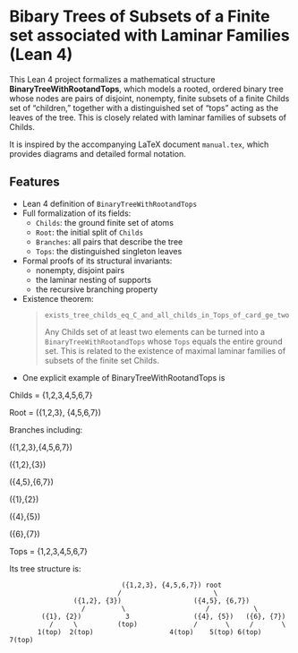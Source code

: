 # Bibary Trees of Subsets of a Finite set associated with Laminar Families (Lean 4)

This Lean 4 project formalizes a mathematical structure
**BinaryTreeWithRootandTops**, which models a rooted, ordered
binary tree whose nodes are pairs of disjoint, nonempty, finite
subsets of a finite Childs set of “children,” together with a
distinguished set of “tops” acting as the leaves of the tree. 
This is  closely related with laminar families of subsets of Childs.

It is inspired by the accompanying LaTeX document `manual.tex`, which
provides diagrams and detailed formal notation.

## Features

- Lean 4 definition of `BinaryTreeWithRootandTops`
- Full formalization of its fields:
  - `Childs`: the ground finite set of atoms
  - `Root`: the initial split of `Childs`
  - `Branches`: all pairs that describe the tree
  - `Tops`: the distinguished singleton leaves
- Formal proofs of its structural invariants:
  - nonempty, disjoint pairs
  - the laminar nesting of supports
  - the recursive branching property
- Existence theorem:
  > `exists_tree_childs_eq_C_and_all_childs_in_Tops_of_card_ge_two`
  >
  > Any Childs set of at least two elements can be turned into
  > a `BinaryTreeWithRootandTops` whose `Tops` equals the
  > entire ground set. This is related to the existence of maximal
  >  laminar families of subsets of the finite set Childs. 
-  One explicit example of BinaryTreeWithRootandTops is 

Childs = {1,2,3,4,5,6,7}

Root = ({1,2,3}, {4,5,6,7})

Branches including:

({1,2,3},{4,5,6,7})

({1,2},{3})

({4,5},{6,7})

({1},{2})

({4},{5})

({6},{7})

Tops = {1,2,3,4,5,6,7}

Its tree structure is:

                                ({1,2,3}, {4,5,6,7}) root 
                               /                       \
                    ({1,2}, {3})                  ({4,5}, {6,7})
                      /         \                    /           \
            ({1}, {2})           3                ({4}, {5})   ({6}, {7})
              /     \          (top)              /       \     /       \
           1(top)  2(top)                   4(top)    5(top) 6(top)   7(top)
